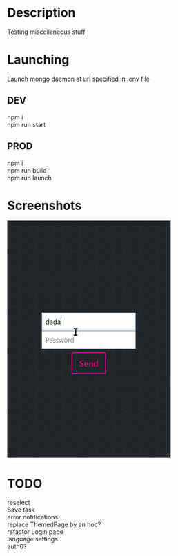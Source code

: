 # Description
Testing miscellaneous stuff

# Launching
Launch mongo daemon at url specified in .env file

## DEV
npm i<br/>
npm run start

## PROD
npm i<br/>
npm run build<br/>
npm run launch

# Screenshots
![alt text](/docs/test.gif)

# TODO
reselect<br/>
Save task<br/>
error notifications<br/>
replace ThemedPage by an hoc?<br/>
refactor Login page<br/>
language settings<br/>
auth0?
